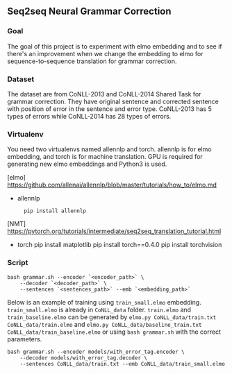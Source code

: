 ## Seq2seq Neural Grammar Correction

### Goal

The goal of this project is to experiment with elmo embedding and to see if there's an improvement when we change the embedding to elmo for sequence-to-sequence translation for grammar correction. 

### Dataset 

The dataset are from CoNLL-2013 and CoNLL-2014 Shared Task for grammar correction. They have original sentence and corrected sentence with position of error in the sentence and error type. CoNLL-2013 has 5 types of errors while CoNLL-2014 has 28 types of errors. 

### Virtualenv

You need two virtualenvs named allennlp and torch. allennlp is for elmo embedding, and torch is for machine translation. GPU is required for generating new elmo embeddings and Python3 is used.

[elmo] https://github.com/allenai/allennlp/blob/master/tutorials/how_to/elmo.md 
* allennlp

        pip install allennlp

[NMT] https://pytorch.org/tutorials/intermediate/seq2seq_translation_tutorial.html
* torch
	pip install matplotlib
        pip install torch==0.4.0 
        pip install torchvision

### Script

```
bash grammar.sh --encoder `<encoder_path>` \
    --decoder `<decoder_path>` \
    --sentences `<sentences_path>` --emb `<embedding_path>`
```

Below is an example of training using `train_small.elmo` embedding. `train_small.elmo` is already in `CoNLL_data` folder. `train.elmo` and `train_baseline.elmo` can be generated by `elmo.py CoNLL_data/train.txt CoNLL_data/train.elmo` and `elmo.py CoNLL_data/baseline_train.txt CoNLL_data/train_baseline.elmo` or using `bash grammar.sh` with the correct parameters. 

```
bash grammar.sh --encoder models/with_error_tag.encoder \
    --decoder models/with_error_tag.decoder \
    --sentences CoNLL_data/train.txt --emb CoNLL_data/train_small.elmo
```
